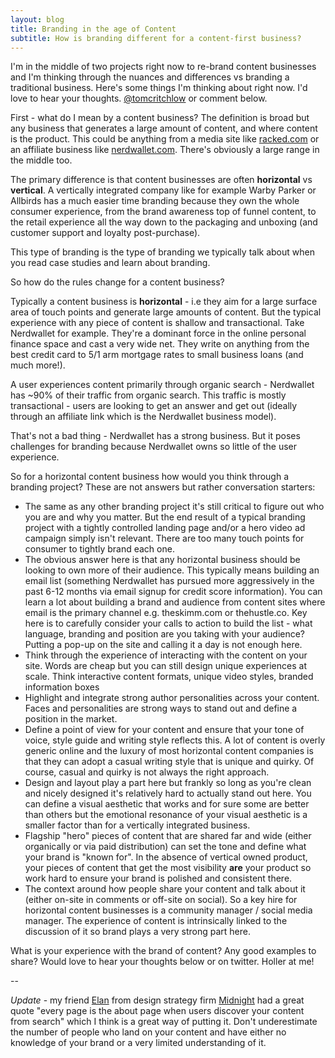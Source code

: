 ```yaml
---
layout: blog
title: Branding in the age of Content
subtitle: How is branding different for a content-first business?
---
```


I'm in the middle of two projects right now to re-brand content businesses and I'm thinking through the nuances and differences vs branding a traditional business. Here's some things I'm thinking about right now. I'd love to hear your thoughts. [@tomcritchlow](http://twitter.com/tomcritchlow) or comment below.

First - what do I mean by a content business? The definition is broad but any business that generates a large amount of content, and where content is the product. This could be anything from a media site like [racked.com](http://racked.com) or an affiliate business like [nerdwallet.com](http://nerdwallet.com). There's obviously a large range in the middle too.

The primary difference is that content businesses are often **horizontal** vs **vertical**. A vertically integrated company like for example Warby Parker or Allbirds has a much easier time branding because they own the whole consumer experience, from the brand awareness top of funnel content, to the retail experience all the way down to the packaging and unboxing (and customer support and loyalty post-purchase).

This type of branding is the type of branding we typically talk about when you read case studies and learn about branding.

So how do the rules change for a content business?

Typically a content business is **horizontal** - i.e they aim for a large surface area of touch points and generate large amounts of content. But the typical experience with any piece of content is shallow and transactional. Take Nerdwallet for example. They're a dominant force in the online personal finance space and cast a very wide net. They write on anything from the best credit card to 5/1 arm mortgage rates to small business loans (and much more!).

A user experiences content primarily through organic search - Nerdwallet has ~90% of their traffic from organic search. This traffic is mostly transactional - users are looking to get an answer and get out (ideally through an affiliate link which is the Nerdwallet business model).

That's not a bad thing - Nerdwallet has a strong business. But it poses challenges for branding because Nerdwallet owns so little of the user experience.

So for a horizontal content business how would you think through a branding project? These are not answers but rather conversation starters:

- The same as any other branding project it's still critical to figure out who you are and why you matter. But the end result of a typical branding project with a tightly controlled landing page and/or a hero video ad campaign simply isn't relevant. There are too many touch points for consumer to tightly brand each one.
- The obvious answer here is that any horizontal business should be looking to own more of their audience. This typically means building an email list (something Nerdwallet has pursued more aggressively in the past 6-12 months via email signup for credit score information). You can learn a lot about building a brand and audience from content sites where email is the primary channel e.g. theskimm.com or thehustle.co. Key here is to carefully consider your calls to action to build the list - what language, branding and position are you taking with your audience? Putting a pop-up on the site and calling it a day is not enough here.
- Think through the experience of interacting with the content on your site. Words are cheap but you can still design unique experiences at scale. Think interactive content formats, unique video styles, branded information boxes
- Highlight and integrate strong author personalities across your content. Faces and personalities are strong ways to stand out and define a position in the market.
- Define a point of view for your content and ensure that your tone of voice, style guide and writing style reflects this. A lot of content is overly generic online and the luxury of most horizontal content companies is that they can adopt a casual writing style that is unique and quirky. Of course, casual and quirky is not always the right approach.
- Design and layout play a part here but frankly so long as you're clean and nicely designed it's relatively hard to actually stand out here. You can define a visual aesthetic that works and for sure some are better than others but the emotional resonance of your visual aesthetic is a smaller factor than for a vertically integrated business.
- Flagship "hero" pieces of content that are shared far and wide (either organically or via paid distribution) can set the tone and define what your brand is "known for". In the absence of vertical owned product, your pieces of content that get the most visibility **are** your product so work hard to ensure your brand is polished and consistent there.
- The context around how people share your content and talk about it (either on-site in comments or off-site on social). So a key hire for horizontal content businesses is a community manager / social media manager. The experience of content is intrinsically linked to the discussion of it so brand plays a very strong part here.

What is your experience with the brand of content? Any good examples to share? Would love to hear your thoughts below or on twitter. Holler at me!

--

*Update* - my friend [Elan](https://twitter.com/elan_miller) from design strategy firm [Midnight](https://gomidnight.com/) had a great quote "every page is the about page when users discover your content from search" which I think is a great way of putting it. Don't underestimate the number of people who land on your content and have either no knowledge of your brand or a very limited understanding of it.